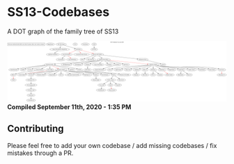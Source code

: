 # SS13-Codebases
A DOT graph of the family tree of SS13

![Graph](https://raw.githubusercontent.com/CthulhuOnIce/SS13-Codebases/master/tree.svg?sanitize=true)
**Compiled September 11th, 2020 - 1:35 PM**

## Contributing
Please feel free to add your own codebase / add missing codebases / fix mistakes through a PR. 
